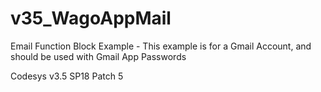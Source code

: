 # v35_WagoAppMail
Email Function Block Example - This example is for a Gmail Account, and should be used with Gmail App Passwords

Codesys v3.5 SP18 Patch 5
